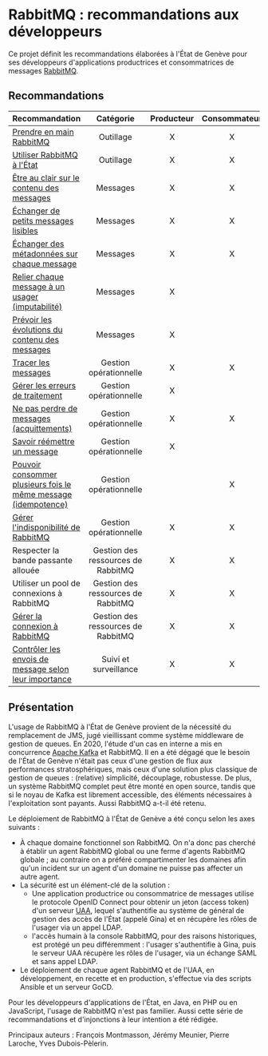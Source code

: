 # RabbitMQ : recommandations aux développeurs

Ce projet définit les recommandations élaborées à l'État de Genève
pour ses développeurs d'applications productrices et consommatrices de messages
[RabbitMQ](https://www.rabbitmq.com).

## Recommandations

| Recommandation | Catégorie | Producteur | Consommateur |
|----------------|:---------:|:----------:|:------------:|
| [Prendre en main RabbitMQ](items/prendre_en_main_rabbitmq.md) | Outillage | X | X |
| [Utiliser RabbitMQ à l'État](items/utiliser_rabbitmq_a_l_etat.md) | Outillage | X | X |
| [Être au clair sur le contenu des messages](items/etre_au_clair_sur_le_contenu_des_messages.md) | Messages | X | X |
| [Échanger de petits messages lisibles](items/echanger_de_petits_messages_lisibles.md) | Messages | X | X |
| [Échanger des métadonnées sur chaque message](items/echanger_des_metadonnees.md) | Messages | X | X |
| [Relier chaque message à un usager (imputabilité)](items/imputabilite.md) | Messages | X | |
| [Prévoir les évolutions du contenu des messages](items/prevoir_les_evolutions_des_messages.md) | Messages | X | |
| [Tracer les messages](items/tracer_les_messages.md) | Gestion opérationnelle | X | X |
| [Gérer les erreurs de traitement](items/gerer_les_erreurs.md) | Gestion opérationnelle | X | |
| [Ne pas perdre de messages (acquittements)](items/acquittements.md) | Gestion opérationnelle | X | X |
| [Savoir réémettre un message](items/reemettre_un_message.md) | Gestion opérationnelle | X | |
| [Pouvoir consommer plusieurs fois le même message (idempotence)](items/idempotence.md) | Gestion opérationnelle | | X |
| [Gérer l'indisponibilité de RabbitMQ](items/gerer_l_indisponibilite.md) | Gestion opérationnelle | X | X |
| Respecter la bande passante allouée | Gestion des ressources de RabbitMQ | X | X |
| Utiliser un pool de connexions à RabbitMQ | Gestion des ressources de RabbitMQ | X | X |
| [Gérer la connexion à RabbitMQ](items/gerer_la_connexion.md) | Gestion des ressources de RabbitMQ | X | X |
| [Contrôler les envois de message selon leur importance](items/controler_selon_l_importance.md) | Suivi et surveillance | X | X |

## Présentation

L'usage de RabbitMQ à l'État de Genève provient de la nécessité du remplacement de JMS,
jugé vieillissant comme système middleware de gestion de queues.
En 2020, l'étude d'un cas en interne a mis en concurrence
[Apache Kafka](https://kafka.apache.org) et RabbitMQ.
Il en a été dégagé que le besoin de l'État de Genève n'était pas ceux d'une gestion de flux aux performances
stratosphériques, mais ceux d'une solution plus classique de gestion de queues : (relative) simplicité,
découplage, robustesse.
De plus, un système RabbitMQ complet peut être monté en open source, tandis que si le noyau de Kafka
est librement accessible, des éléments nécessaires à l'exploitation sont payants.
Aussi RabbitMQ a-t-il été retenu.

Le déploiement de RabbitMQ à l'État de Genève a été conçu selon les axes suivants :
- À chaque domaine fonctionnel son RabbitMQ.
  On n'a donc pas cherché à établir un agent RabbitMQ global ou une ferme d'agents RabbitMQ globale ;
  au contraire on a préféré compartimenter les domaines afin qu'un incident sur un agent d'un domaine
  ne puisse pas affecter un autre agent.
- La sécurité est un élément-clé de la solution :
  - Une application productrice ou consommatrice de messages utilise le protocole OpenID Connect pour
    obtenir un jeton (access token) d'un serveur
    [UAA](https://docs.cloudfoundry.org/concepts/architecture/uaa.html),
    lequel s'authentifie au système de général de gestion des accès de l'État (appelé Gina) et en
    récupère les rôles de l'usager via un appel LDAP.
  - l'accès humain à la console RabbitMQ, pour des raisons historiques, est protégé un peu différemment :
    l'usager s'authentifie à Gina, puis le serveur UAA récupère les rôles de l'usager,
    via un échange SAML et sans appel LDAP.
- Le déploiement de chaque agent RabbitMQ et de l'UAA, en développement, en recette et en production,
  s'effectue via des scripts Ansible et un serveur GoCD.

Pour les développeurs d'applications de l'État, en Java, en PHP ou en JavaScript,
l'usage de RabbitMQ n'est pas familier.
Aussi cette série de recommandations et d'injonctions à leur intention a été rédigée.

Principaux auteurs : François Montmasson, Jérémy Meunier, Pierre Laroche, Yves Dubois-Pèlerin.
